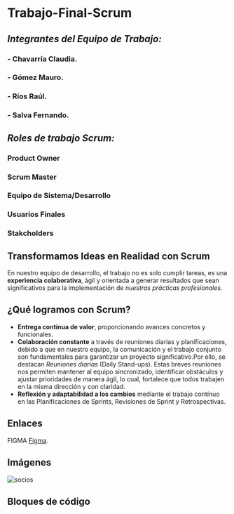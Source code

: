# Trabajo-Final-Scrum

## *Integrantes del Equipo de Trabajo:*

### - Chavarría Claudia.
### - Gómez Mauro.
### - Ríos Raúl.
### - Salva Fernando.

## *Roles de trabajo Scrum:*
### Product Owner
### Scrum Master
### Equipo de Sistema/Desarrollo
### Usuarios Finales
### Stakcholders


## Transformamos Ideas en Realidad con Scrum 

En nuestro equipo de desarrollo, el trabajo no es solo cumplir tareas, es una **experiencia colaborativa**, ágil y orientada a generar resultados que sean significativos para la implementación de *nuestras prácticas profesionales*.

## ¿Qué logramos con Scrum?

- **Entrega contínua de valor**, proporcionando avances concretos y funcionales.
- **Colaboración constante** a través de reuniones diarias y planificaciones, debido a que en nuestro equipo, la comunicación y el trabajo conjunto son fundamentales para garantizar un proyecto significativo.Por ello, se destacan *Reuniones diarias* (Daily Stand-ups). Estas breves reuniones nos permiten mantener al equipo sincronizado, identificar obstáculos y ajustar prioridades de manera ágil, lo cual, fortalece que todos trabajen en la misma dirección y con claridad.
- **Reflexión y adaptabilidad a los cambios** mediante el trabajo contínuo en las Planificaciones de Sprints, Revisiones de Sprint y Retrospectivas.



## Enlaces

FIGMA [Figma](https://www.figma.com).

## Imágenes

![socios](https://github.com/user-attachments/assets/8f97f82b-d251-4452-9a8d-5abaed008c38)


## Bloques de código
